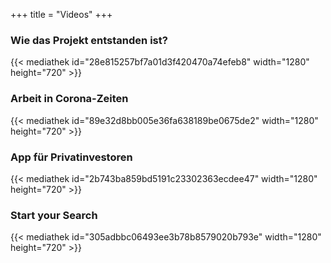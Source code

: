 +++
title = "Videos"
+++


### Wie das Projekt entstanden ist?
{{< mediathek id="28e815257bf7a01d3f420470a74efeb8" width="1280" height="720" >}}

### Arbeit in Corona-Zeiten
{{< mediathek id="89e32d8bb005e36fa638189be0675de2" width="1280" height="720" >}}

### App für Privatinvestoren
{{< mediathek id="2b743ba859bd5191c23302363ecdee47" width="1280" height="720" >}}

### Start your Search
{{< mediathek id="305adbbc06493ee3b78b8579020b793e" width="1280" height="720" >}}

